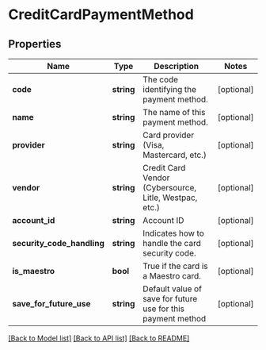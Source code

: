# CreditCardPaymentMethod

## Properties
Name | Type | Description | Notes
------------ | ------------- | ------------- | -------------
**code** | **string** | The code identifying the payment method. | [optional] 
**name** | **string** | The name of this payment method. | [optional] 
**provider** | **string** | Card provider (Visa, Mastercard, etc.) | [optional] 
**vendor** | **string** | Credit Card Vendor (Cybersource, Litle, Westpac, etc.) | [optional] 
**account_id** | **string** | Account ID | [optional] 
**security_code_handling** | **string** | Indicates how to handle the card security code. | [optional] 
**is_maestro** | **bool** | True if the card is a Maestro card. | [optional] 
**save_for_future_use** | **string** | Default value of save for future use for this payment method | [optional] 

[[Back to Model list]](../README.md#documentation-for-models) [[Back to API list]](../README.md#documentation-for-api-endpoints) [[Back to README]](../README.md)


